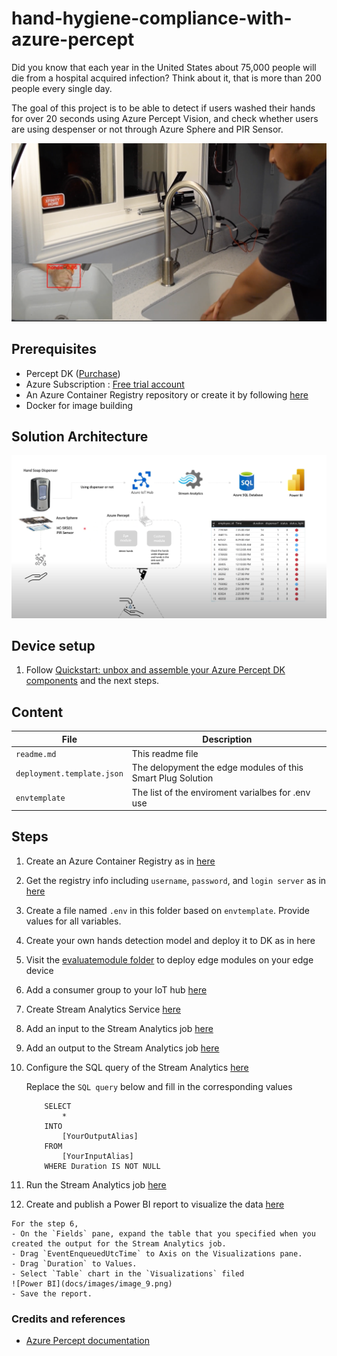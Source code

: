 # hand-hygiene-compliance-with-azure-percept

Did you know that each year in the United States about 75,000 people will die from a hospital acquired infection? Think about it, that is more than 200 people every single day.

The goal of this project is to be able to detect if users washed their hands for over 20 seconds using Azure Percept Vision, and check whether users are using despenser or not through Azure Sphere and PIR Sensor.

![scenario](docs/images/hand-washing.png)

## Prerequisites
- Percept DK ([Purchase](https://www.microsoft.com/en-us/store/build/azure-percept/8v2qxmzbz9vc))
- Azure Subscription : [Free trial account](https://azure.microsoft.com/en-us/free/)
- An Azure Container Registry repository or create it by following [here](https://docs.microsoft.com/en-us/azure/iot-edge/tutorial-develop-for-linux?view=iotedge-2020-11#create-a-container-registry)
- Docker for image building

## Solution Architecture
![Solution Arch](docs/images/sw-arch-hands.png)

## Device setup
1. Follow [Quickstart: unbox and assemble your Azure Percept DK components](https://docs.microsoft.com/en-us/azure/azure-percept/quickstart-percept-dk-unboxing) and the next steps.


## Content

| File             | Description                                                   |
|-------------------------|---------------------------------------------------------------|
| `readme.md`             | This readme file                                              |
| `deployment.template.json`    | The delopyment the edge modules of this Smart Plug Solution |
| `envtemplate`    | The list of the enviroment varialbes for .env use |


## Steps
1. Create an Azure Container Registry as in [here](https://docs.microsoft.com/en-us/azure/container-registry/container-registry-get-started-portal)

2. Get the registry info including `username`, `password`, and `login server` as in [here](https://docs.microsoft.com/en-us/azure/container-registry/container-registry-tutorial-prepare-registry#enable-admin-account)

3. Create a file named `.env` in this folder based on `envtemplate`. Provide values for all variables.

4. Create your own hands detection model and deploy it to DK as in here

5. Visit the [evaluatemodule folder](https://github.com/leannhuang/hand-hygiene-compliance-with-azure-percept/tree/main/modules/evaluatemodule) to deploy edge modules on your edge device

6. Add a consumer group to your IoT hub [here](https://docs.microsoft.com/en-us/azure/iot-hub/iot-hub-live-data-visualization-in-power-bi#add-a-consumer-group-to-your-iot-hub)

7. Create Stream Analytics Service [here](https://docs.microsoft.com/en-us/azure/iot-hub/iot-hub-live-data-visualization-in-power-bi#create-a-stream-analytics-job)

8. Add an input to the Stream Analytics job [here](https://docs.microsoft.com/en-us/azure/iot-hub/iot-hub-live-data-visualization-in-power-bi#add-an-input-to-the-stream-analytics-job)

9. Add an output to the Stream Analytics job [here](https://docs.microsoft.com/en-us/azure/iot-hub/iot-hub-live-data-visualization-in-power-bi#add-an-output-to-the-stream-analytics-job)

10. Configure the SQL query of the Stream Analytics [here](https://docs.microsoft.com/en-us/azure/iot-hub/iot-hub-live-data-visualization-in-power-bi#configure-the-query-of-the-stream-analytics-job)

    Replace the `SQL query` below and fill in the corresponding values
    ```
        SELECT
            *
        INTO
            [YourOutputAlias]
        FROM
            [YourInputAlias]
        WHERE Duration IS NOT NULL
    ```

11. Run the Stream Analytics job [here](https://docs.microsoft.com/en-us/azure/iot-hub/iot-hub-live-data-visualization-in-power-bi#run-the-stream-analytics-job)
   
12.  Create and publish a Power BI report to visualize the data [here](https://docs.microsoft.com/en-us/azure/iot-hub/iot-hub-live-data-visualization-in-power-bi#create-and-publish-a-power-bi-report-to-visualize-the-data) 
    
    For the step 6,
    - On the `Fields` pane, expand the table that you specified when you created the output for the Stream Analytics job.
    - Drag `EventEnqueuedUtcTime` to Axis on the Visualizations pane.
    - Drag `Duration` to Values.
    - Select `Table` chart in the `Visualizations` filed
    ![Power BI](docs/images/image_9.png)
    - Save the report.
    
### Credits and references
- [Azure Percept documentation](https://docs.microsoft.com/en-us/azure/azure-percept/)
